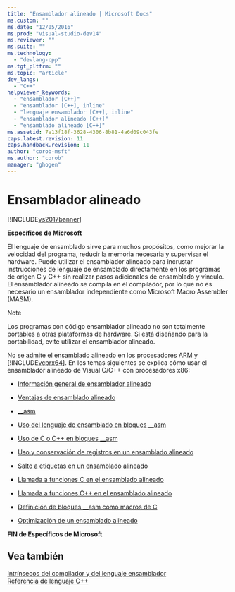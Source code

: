 ```yaml
---
title: "Ensamblador alineado | Microsoft Docs"
ms.custom: ""
ms.date: "12/05/2016"
ms.prod: "visual-studio-dev14"
ms.reviewer: ""
ms.suite: ""
ms.technology: 
  - "devlang-cpp"
ms.tgt_pltfrm: ""
ms.topic: "article"
dev_langs: 
  - "C++"
helpviewer_keywords: 
  - "ensamblador [C++]"
  - "ensamblador [C++], inline"
  - "lenguaje ensamblador [C++], inline"
  - "ensamblador alineado [C++]"
  - "ensamblado alineado [C++]"
ms.assetid: 7e13f18f-3628-4306-8b81-4a6d09c043fe
caps.latest.revision: 11
caps.handback.revision: 11
author: "corob-msft"
ms.author: "corob"
manager: "ghogen"
---
```

# Ensamblador alineado
[!INCLUDE[vs2017banner](../../assembler/inline/includes/vs2017banner.md)]

**Específicos de Microsoft**  
  
 El lenguaje de ensamblado sirve para muchos propósitos, como mejorar la velocidad del programa, reducir la memoria necesaria y supervisar el hardware.  Puede utilizar el ensamblador alineado para incrustar instrucciones de lenguaje de ensamblado directamente en los programas de origen C y C\+\+ sin realizar pasos adicionales de ensamblado y vínculo.  El ensamblador alineado se compila en el compilador, por lo que no es necesario un ensamblador independiente como Microsoft Macro Assembler \(MASM\).  
  
> [!NOTE]
>  Los programas con código ensamblador alineado no son totalmente portables a otras plataformas de hardware.  Si está diseñando para la portabilidad, evite utilizar el ensamblador alineado.  
  
 No se admite el ensamblado alineado en los procesadores ARM y [!INCLUDE[vcprx64](../../assembler/inline/includes/vcprx64_md.md)].  En los temas siguientes se explica cómo usar el ensamblador alineado de Visual C\/C\+\+ con procesadores x86:  
  
-   [Información general de ensamblador alineado](../../assembler/inline/inline-assembler-overview.md)  
  
-   [Ventajas de ensamblado alineado](../../assembler/inline/advantages-of-inline-assembly.md)  
  
-   [\_\_asm](../../assembler/inline/asm.md)  
  
-   [Uso del lenguaje de ensamblado en bloques \_\_asm](../../assembler/inline/using-assembly-language-in-asm-blocks.md)  
  
-   [Uso de C o C\+\+ en bloques \_\_asm](../../assembler/inline/using-c-or-cpp-in-asm-blocks.md)  
  
-   [Uso y conservación de registros en un ensamblado alineado](../../assembler/inline/using-and-preserving-registers-in-inline-assembly.md)  
  
-   [Salto a etiquetas en un ensamblado alineado](../../assembler/inline/jumping-to-labels-in-inline-assembly.md)  
  
-   [Llamada a funciones C en el ensamblado alineado](../../assembler/inline/calling-c-functions-in-inline-assembly.md)  
  
-   [Llamada a funciones C\+\+ en el ensamblado alineado](../../assembler/inline/calling-cpp-functions-in-inline-assembly.md)  
  
-   [Definición de bloques \_\_asm como macros de C](../../assembler/inline/defining-asm-blocks-as-c-macros.md)  
  
-   [Optimización de un ensamblado alineado](../../assembler/inline/optimizing-inline-assembly.md)  
  
 **FIN de Específicos de Microsoft**  
  
## Vea también  
 [Intrínsecos del compilador y del lenguaje ensamblador](../../intrinsics/compiler-intrinsics-and-assembly-language.md)   
 [Referencia de lenguaje C\+\+](../../cpp/cpp-language-reference.md)